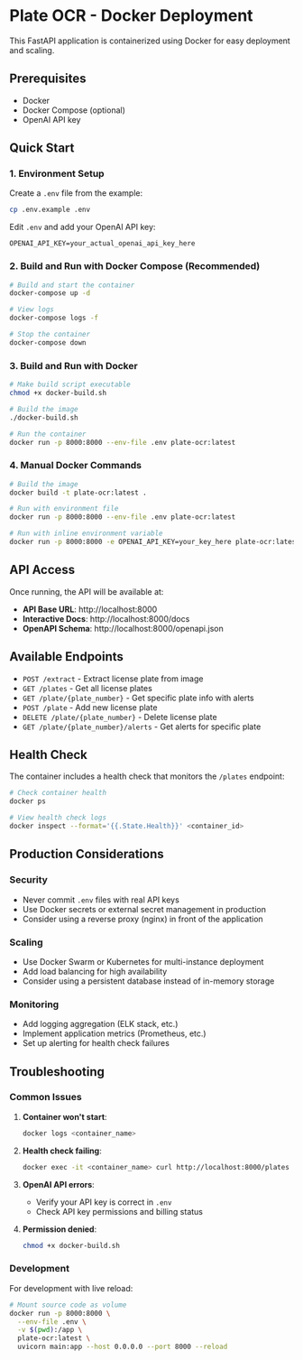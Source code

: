 # Plate OCR - Docker Deployment

This FastAPI application is containerized using Docker for easy deployment and scaling.

## Prerequisites

- Docker
- Docker Compose (optional)
- OpenAI API key

## Quick Start

### 1. Environment Setup

Create a `.env` file from the example:

```bash
cp .env.example .env
```

Edit `.env` and add your OpenAI API key:

```env
OPENAI_API_KEY=your_actual_openai_api_key_here
```

### 2. Build and Run with Docker Compose (Recommended)

```bash
# Build and start the container
docker-compose up -d

# View logs
docker-compose logs -f

# Stop the container
docker-compose down
```

### 3. Build and Run with Docker

```bash
# Make build script executable
chmod +x docker-build.sh

# Build the image
./docker-build.sh

# Run the container
docker run -p 8000:8000 --env-file .env plate-ocr:latest
```

### 4. Manual Docker Commands

```bash
# Build the image
docker build -t plate-ocr:latest .

# Run with environment file
docker run -p 8000:8000 --env-file .env plate-ocr:latest

# Run with inline environment variable
docker run -p 8000:8000 -e OPENAI_API_KEY=your_key_here plate-ocr:latest
```

## API Access

Once running, the API will be available at:

- **API Base URL**: http://localhost:8000
- **Interactive Docs**: http://localhost:8000/docs
- **OpenAPI Schema**: http://localhost:8000/openapi.json

## Available Endpoints

- `POST /extract` - Extract license plate from image
- `GET /plates` - Get all license plates
- `GET /plate/{plate_number}` - Get specific plate info with alerts
- `POST /plate` - Add new license plate
- `DELETE /plate/{plate_number}` - Delete license plate
- `GET /plate/{plate_number}/alerts` - Get alerts for specific plate

## Health Check

The container includes a health check that monitors the `/plates` endpoint:

```bash
# Check container health
docker ps

# View health check logs
docker inspect --format='{{.State.Health}}' <container_id>
```

## Production Considerations

### Security
- Never commit `.env` files with real API keys
- Use Docker secrets or external secret management in production
- Consider using a reverse proxy (nginx) in front of the application

### Scaling
- Use Docker Swarm or Kubernetes for multi-instance deployment
- Add load balancing for high availability
- Consider using a persistent database instead of in-memory storage

### Monitoring
- Add logging aggregation (ELK stack, etc.)
- Implement application metrics (Prometheus, etc.)
- Set up alerting for health check failures

## Troubleshooting

### Common Issues

1. **Container won't start**:
   ```bash
   docker logs <container_name>
   ```

2. **Health check failing**:
   ```bash
   docker exec -it <container_name> curl http://localhost:8000/plates
   ```

3. **OpenAI API errors**:
   - Verify your API key is correct in `.env`
   - Check API key permissions and billing status

4. **Permission denied**:
   ```bash
   chmod +x docker-build.sh
   ```

### Development

For development with live reload:

```bash
# Mount source code as volume
docker run -p 8000:8000 \
  --env-file .env \
  -v $(pwd):/app \
  plate-ocr:latest \
  uvicorn main:app --host 0.0.0.0 --port 8000 --reload
```